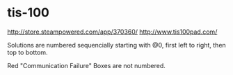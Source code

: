 # tis-100

http://store.steampowered.com/app/370360/
http://www.tis100pad.com/

Solutions are numbered sequencially starting with @0, first left to right, then top to bottom.

Red "Communication Failure" Boxes are not numbered.
